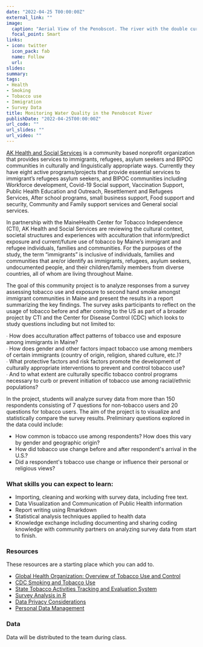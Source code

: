 ```yaml
---
date: "2022-04-25 T00:00:00Z"
external_link: ""
image:
  caption: "Aerial View of the Penobscot. The river with the double curve. Photo by Angie Reed"
  focal_point: Smart
links:
- icon: twitter
  icon_pack: fab
  name: Follow
  url: 
slides: 
summary: 
tags:
- Health
- Smoking
- Tobacco use
- Immigration
- Survey Data
title: Monitoring Water Quality in the Penobscot River
publishDate: "2022-04-25T00:00:00Z"
url_code: ""
url_slides: ""
url_video: ""
---
```


[AK Health and Social Services](https://akhss.org) is a community based nonprofit organization that provides  services to immigrants, refugees, asylum seekers and BIPOC communities in culturally and linguistically appropriate ways. Currently they have eight active programs/projects that provide  essential services to immigrant’s refugees asylum seekers, and BIPOC communities including Workforce development, Covid-19 Social support, Vaccination Support, Public Health  Education and Outreach, Resettlement and Refugees Services, After school programs, small  business support, Food support and security, Community and Family support services and  General social services. 

In partnership with the MaineHealth Center for Tobacco Independence (CTI), AK Health and Social Services are reviewing the cultural context, societal structures and experiences with acculturation that inform/predict exposure and current/future use of tobacco by Maine’s immigrant and refugee individuals, families and communities. For the purposes of the study, the term “immigrants” is inclusive of individuals, families and communities that are/or identify as immigrants, refugees, asylum seekers, undocumented people, and their children/family members from diverse countries, all of whom are living throughout Maine. 

The goal of this community project is to analyze responses from a survey assessing tobacco use and exposure to second hand smoke amongst immigrant communities in Maine and present the results in a report summarizing the key findings. The survey asks participants to reflect on the usage of tobacco before and after coming to the US as part of a broader project by CTI and the Center for Disease Control (CDC) which looks to study questions including but not limited to: 

∙ How does acculturation affect patterns of tobacco use and exposure among immigrants in Maine?  
∙ How does gender and other factors impact tobacco use among members of certain immigrants  (country of origin, religion, shared culture, etc.)?  
∙ What protective factors and risk factors promote the development of culturally appropriate  interventions to prevent and control tobacco use?  
∙ And to what extent are culturally specific tobacco control programs necessary to curb or prevent  initiation of tobacco use among racial/ethnic populations? 

In the project, students will analyze survey data from more than 150 respondents consisting of 7 questions for non-tobacco users and 20 questions for tobacco users. The aim of the project is to visualize and statistically compare the survey results. Preliminary questions explored in the data could include:

- How common is tobacco use among respondents? How does this vary by gender and geographic origin?
- How did tobacco use change before and after respondent's arrival in the U.S.?
- Did a respondent's tobacco use change or influence their personal or religious views?

### What skills you can expect to learn:

- Importing, cleaning and working with survey data, including free text.
- Data Visualization and Communication of Public Health information
- Report writing using Rmarkdown
- Statistical analysis techniques applied to health data
- Knowledge exchange including documenting and sharing coding knowledge with community partners on analyzing survey data from start to finish. 

### Resources

These resources are a starting place which you can add to.

* [Global Health Organization: Overview of Tobacco Use and Control](https://www.who.int/data/gho/data/themes/topics/sdg-target-3_a-tobacco-control)
* [CDC Smoking and Tobacco Use](https://www.cdc.gov/tobacco/)
* [State Tobacco Activities Tracking and Evaluation System ](https://www.cdc.gov/statesystem/interactivemaps.html)
* [Survey Analysis in R](https://epirhandbook.com/en/survey-analysis.html)
* [Data Privacy Considerations](https://the-turing-way.netlify.app/reproducible-research/open/open-data.html)
* [Personal Data Management](https://the-turing-way.netlify.app/reproducible-research/rdm/rdm-personal.html)

### Data

Data will be distributed to the team during class.


